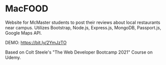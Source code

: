 # MacFOOD
Website for McMaster students to post their reviews about local restaurants near campus. Utilizes Bootstrap, Node.js, Express.js, MongoDB, Passport.js, Google Maps API.

DEMO: https://bit.ly/2YmJzTO

Based on Colt Steele's "The Web Developer Bootcamp 2021" Course on Udemy. 
